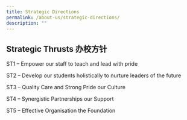 ```yaml
---
title: Strategic Directions
permalink: /about-us/strategic-directions/
description: ""
---
```

Strategic Thrusts 办校方针
-------------------------

ST1 – Empower our staff to teach and lead with pride

ST2 – Develop our students holistically to nurture leaders of the future

ST3 – Quality Care and Strong Pride our Culture

ST4 – Synergistic Partnerships our Support

ST5 – Effective Organisation the Foundation